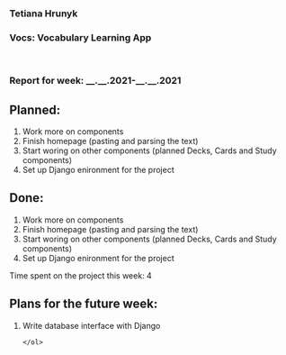 <h3>Tetiana Hrunyk</h3>
<h3>Vocs: Vocabulary Learning App</h3>
<br>
<h3>Report for week: __.__.2021-__.__.2021</h3>

<div>
<h2>Planned:</h2>
    <ol>
        <li>Work more on components</li>
        <li>Finish homepage (pasting and parsing the text)</li>
        <li>Start woring on other components (planned Decks, Cards and Study components)</li>
        <li>Set up Django enironment for the project</li>
    </ol>
</div>

<div>
<h2>Done:</h2>
    <ol>
        <li>Work more on components</li>
        <li>Finish homepage (pasting and parsing the text)</li>
        <li>Start woring on other components (planned Decks, Cards and Study components)</li>
        <li>Set up Django enironment for the project</li>
    </ol>
</div>


<div>
<p>Time spent on the project this week: 4</p>
</div>

<div>
<h2>Plans for the future week:</h2>
    <ol>
        <li>Write database interface with Django</li>

    </ol>
</div>

<div>

